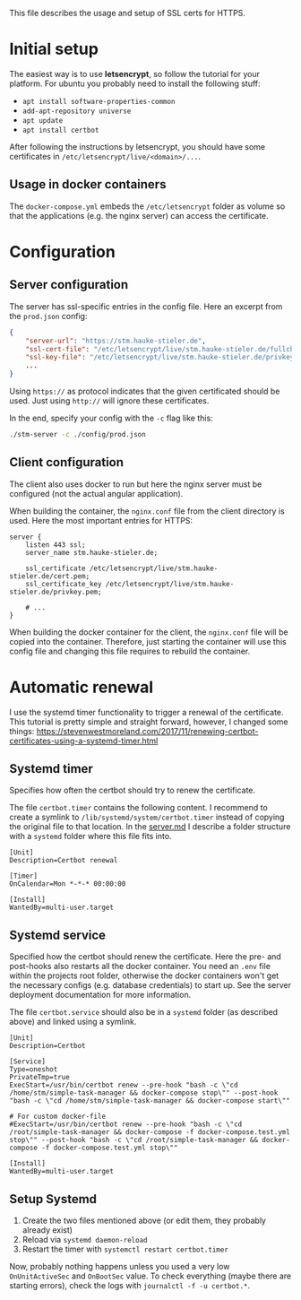 This file describes the usage and setup of SSL certs for HTTPS.

# Initial setup

The easiest way is to use **letsencrypt**, so follow the tutorial for your platform.
For ubuntu you probably need to install the following stuff:

* `apt install software-properties-common`
* `add-apt-repository universe`
* `apt update`
* `apt install certbot`

After following the instructions by letsencrypt, you should have some certificates in `/etc/letsencrypt/live/<domain>/...`.

## Usage in docker containers

The `docker-compose.yml` embeds the `/etc/letsencrypt` folder as volume so that the applications (e.g. the nginx server) can access the certificate.

# Configuration

## Server configuration

The server has ssl-specific entries in the config file.
Here an excerpt from the `prod.json` config:

```json
{
	"server-url": "https://stm.hauke-stieler.de",
	"ssl-cert-file": "/etc/letsencrypt/live/stm.hauke-stieler.de/fullchain.pem",
	"ssl-key-file": "/etc/letsencrypt/live/stm.hauke-stieler.de/privkey.pem",
	...
}
```

Using `https://` as protocol indicates that the given certificated should be used.
Just using `http://` will ignore these certificates.

In the end, specify your config with the `-c` flag like this:
```bash
./stm-server -c ./config/prod.json
```

## Client configuration

The client also uses docker to run but here the nginx server must be configured (not the actual angular application).

When building the container, the `nginx.conf` file from the client directory is used.
Here the most important entries for HTTPS:

```
server {
	listen 443 ssl;
	server_name stm.hauke-stieler.de;

	ssl_certificate /etc/letsencrypt/live/stm.hauke-stieler.de/cert.pem;
	ssl_certificate_key /etc/letsencrypt/live/stm.hauke-stieler.de/privkey.pem;

	# ...
}
```

When building the docker container for the client, the `nginx.conf` file will be copied into the container.
Therefore, just starting the container will use this config file and changing this file requires to rebuild the container.

# Automatic renewal

I use the systemd timer functionality to trigger a renewal of the certificate.
This tutorial is pretty simple and straight forward, however, I changed some things: https://stevenwestmoreland.com/2017/11/renewing-certbot-certificates-using-a-systemd-timer.html

## Systemd timer

Specifies how often the certbot should try to renew the certificate.

The file `certbot.timer` contains the following content.
I recommend to create a symlink to `/lib/systemd/system/certbot.timer` instead of copying the original file to that location.
In the [server.md](./server.md) I describe a folder structure with a `systemd` folder where this file fits into.

```
[Unit]
Description=Certbot renewal

[Timer]
OnCalendar=Mon *-*-* 00:00:00

[Install]
WantedBy=multi-user.target
```

## Systemd service

Specified how the certbot should renew the certificate.
Here the pre- and post-hooks also restarts all the docker container.
You need an `.env` file within the projects root folder, otherwise the docker containers won't get the necessary configs (e.g. database credentials) to start up.
See the server deployment documentation for more information.

The file `certbot.service` should also be in a `systemd` folder (as described above) and linked using a symlink.

```
[Unit]
Description=Certbot

[Service]
Type=oneshot
PrivateTmp=true
ExecStart=/usr/bin/certbot renew --pre-hook "bash -c \"cd /home/stm/simple-task-manager && docker-compose stop\"" --post-hook "bash -c \"cd /home/stm/simple-task-manager && docker-compose start\""

# For custom docker-file
#ExecStart=/usr/bin/certbot renew --pre-hook "bash -c \"cd /root/simple-task-manager && docker-compose -f docker-compose.test.yml stop\"" --post-hook "bash -c \"cd /root/simple-task-manager && docker-compose -f docker-compose.test.yml stop\""

[Install]
WantedBy=multi-user.target
```

## Setup Systemd

1. Create the two files mentioned above (or edit them, they probably already exist)
2. Reload via `systemd daemon-reload`
3. Restart the timer with `systemctl restart certbot.timer`

Now, probably nothing happens unless you used a very low `OnUnitActiveSec` and `OnBootSec` value.
To check everything (maybe there are starting errors), check the logs with `journalctl -f -u certbot.*`.